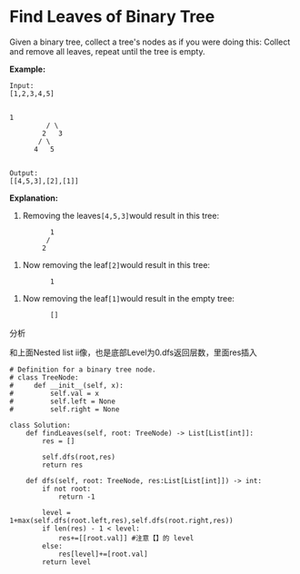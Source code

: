 # Find Leaves of Binary Tree

Given a binary tree, collect a tree's nodes as if you were doing this: Collect and remove all leaves, repeat until the tree is empty.

**Example:**

```text
Input: 
[1,2,3,4,5]


1
         / \
        2   3
       / \     
      4   5    


Output: 
[[4,5,3],[2],[1]]
```

**Explanation:**

1. Removing the leaves`[4,5,3]`would result in this tree:

```text
          1
         / 
        2
```

1. Now removing the leaf`[2]`would result in this tree:

```text
          1
```

1. Now removing the leaf`[1]`would result in the empty tree:

```text
          []
```

分析

和上面Nested list ii像，也是底部Level为0.dfs返回层数，里面res插入

```text
# Definition for a binary tree node.
# class TreeNode:
#     def __init__(self, x):
#         self.val = x
#         self.left = None
#         self.right = None

class Solution:
    def findLeaves(self, root: TreeNode) -> List[List[int]]:
        res = []

        self.dfs(root,res)
        return res

    def dfs(self, root: TreeNode, res:List[List[int]]) -> int:
        if not root:
            return -1

        level = 1+max(self.dfs(root.left,res),self.dfs(root.right,res))
        if len(res) - 1 < level:
            res+=[[root.val]] #注意【】的 level
        else:
            res[level]+=[root.val]
        return level
```

